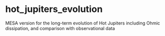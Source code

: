 # hot_jupiters_evolution
MESA version for the long-term evolution of Hot Jupiters including Ohmic dissipation, and comparison with observational data
